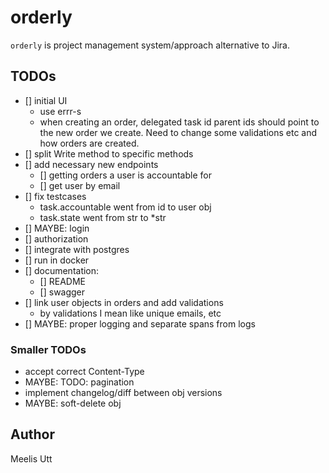 # orderly

`orderly` is project management system/approach alternative to Jira.

## TODOs

- [] initial UI
    - use errr-s
    - when creating an order, delegated task id parent ids should point to the new order we create. Need to change some validations etc and how orders are created.
- [] split Write method to specific methods
- [] add necessary new endpoints
    - [] getting orders a user is accountable for
    - [] get user by email
- [] fix testcases
    - task.accountable went from id to user obj
    - task.state went from str to *str
- [] MAYBE: login
- [] authorization
- [] integrate with postgres
- [] run in docker
- [] documentation:
    - [] README
    - [] swagger
- [] link user objects in orders and add validations
    - by validations I mean like unique emails, etc
- [] MAYBE: proper logging and separate spans from logs 

### Smaller TODOs

* accept correct Content-Type
* MAYBE: TODO: pagination
* implement changelog/diff between obj versions
* MAYBE: soft-delete obj

## Author

Meelis Utt